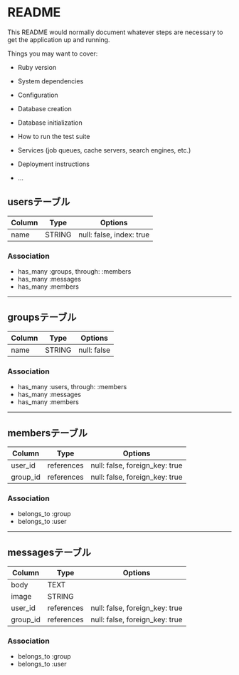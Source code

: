 # README

This README would normally document whatever steps are necessary to get the
application up and running.

Things you may want to cover:

* Ruby version

* System dependencies

* Configuration

* Database creation

* Database initialization

* How to run the test suite

* Services (job queues, cache servers, search engines, etc.)

* Deployment instructions

* ...

## usersテーブル

|Column|Type|Options|
|------|----|-------|
|name|STRING|null: false, index: true|

### Association
- has_many :groups, through: :members
- has_many :messages
- has_many :members
---

## groupsテーブル

|Column|Type|Options|
|------|----|-------|
|name|STRING|null: false|

### Association
- has_many :users, through: :members
- has_many :messages
- has_many :members
---

## membersテーブル

|Column|Type|Options|
|------|----|-------|
|user_id|references|null: false, foreign_key: true|
|group_id|references|null: false, foreign_key: true|

### Association
- belongs_to :group
- belongs_to :user

---

## messagesテーブル

|Column|Type|Options|
|------|----|-------|
|body|TEXT||
|image|STRING||
|user_id|references|null: false, foreign_key: true|
|group_id|references|null: false, foreign_key: true|

### Association
- belongs_to :group
- belongs_to :user
